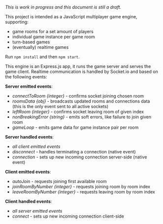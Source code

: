 _This is work in progress and this document is still a draft._

This project is intended as a JavaScript multiplayer game engine, supporting:

- game rooms for a set amount of players
- individual game instance per game room
- turn-based games
- (eventually) realtime games

Run `npm install` and then `npm start`.

This engine is an Express.js app, it runs the game server and serves the game client. Realtime communication is handled by Socket.io and based on the following events:

**Server emitted events**:

- _connectToRoom {integer}_ - confirms socket joining chosen room
- _roomsData {obj}_ - broadcasts updated rooms and connections data (this is the only event sent to all active sockets)
- _leftRoom {integer}_ - confirms socket leaving room of given index
- _nonBreakingError {string}_ - emits soft errors, like failure to join given room
- _gameLoop_ - emits game data for game instance pair per room

**Server handled events**:

- _all client emitted events_
- _disconnect_ - handles terminating a connection (native event)
- _connection_ - sets up new incoming connection server-side (native event)

**Client emitted events**:

- _autoJoin_ - requests joining first available room
- _joinRoomByNumber {integer}_ - requests joining room by room index
- _leaveRoomByNumber {integer}_ - requests leaving room by room index

**Client handled events**:

- _all server emitted events_
- _connect_ - sets up new incoming connection client-side
